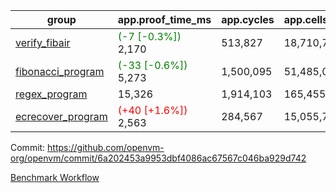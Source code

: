 | group | app.proof_time_ms | app.cycles | app.cells_used | leaf.proof_time_ms | leaf.cycles | leaf.cells_used |
| -- | -- | -- | -- | -- | -- | -- |
| [verify_fibair](https://github.com/openvm-org/openvm/blob/benchmark-results/benchmarks-pr/1318/verify_fibair-6a202453a9953dbf4086ac67567c046ba929d742.md) |<span style='color: green'>(-7 [-0.3%])</span> 2,170 |  513,827 |  18,710,764 |- | - | - |
| [fibonacci_program](https://github.com/openvm-org/openvm/blob/benchmark-results/benchmarks-pr/1318/fibonacci-6a202453a9953dbf4086ac67567c046ba929d742.md) |<span style='color: green'>(-33 [-0.6%])</span> 5,273 |  1,500,095 |  51,485,080 |- | - | - |
| [regex_program](https://github.com/openvm-org/openvm/blob/benchmark-results/benchmarks-pr/1318/regex-6a202453a9953dbf4086ac67567c046ba929d742.md) | 15,326 |  1,914,103 |  165,455,373 | 29,304 |  5,883,145 |  258,893,409 |
| [ecrecover_program](https://github.com/openvm-org/openvm/blob/benchmark-results/benchmarks-pr/1318/ecrecover-6a202453a9953dbf4086ac67567c046ba929d742.md) |<span style='color: red'>(+40 [+1.6%])</span> 2,563 |  284,567 |  15,055,723 |- | - | - |


Commit: https://github.com/openvm-org/openvm/commit/6a202453a9953dbf4086ac67567c046ba929d742

[Benchmark Workflow](https://github.com/openvm-org/openvm/actions/runs/13019455249)

